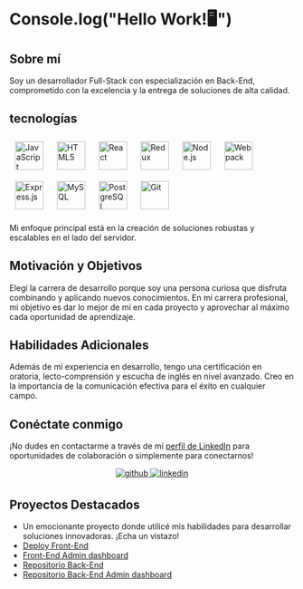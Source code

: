 # Console.log("Hello Work!🖥️")

## Sobre mí
Soy un desarrollador Full-Stack con especialización en Back-End, comprometido con la excelencia y la entrega de soluciones de alta calidad.

## tecnologías

<a href="https://www.javascript.com/" target="_blank"><img style="margin: 10px" src="https://profilinator.rishav.dev/skills-assets/javascript-original.svg" alt="JavaScript" height="50" /></a>
<a href="https://en.wikipedia.org/wiki/HTML5" target="_blank"><img style="margin: 10px" src="https://profilinator.rishav.dev/skills-assets/html5-original-wordmark.svg" alt="HTML5" height="50" /></a>
<a href="https://reactjs.org/" target="_blank"><img style="margin: 10px" src="https://profilinator.rishav.dev/skills-assets/react-original-wordmark.svg" alt="React" height="50" /></a>
<a href="https://redux.js.org/" target="_blank"><img style="margin: 10px" src="https://profilinator.rishav.dev/skills-assets/redux-original.svg" alt="Redux" height="50" /></a>
<a href="https://nodejs.org/" target="_blank"><img style="margin: 10px" src="https://profilinator.rishav.dev/skills-assets/nodejs-original-wordmark.svg" alt="Node.js" height="50" /></a>
<a href="https://webpack.js.org/" target="_blank"><img style="margin: 10px" src="https://profilinator.rishav.dev/skills-assets/webpack-original.svg" alt="Webpack" height="50" /></a>
<a href="https://expressjs.com/" target="_blank"><img style="margin: 10px" src="https://profilinator.rishav.dev/skills-assets/express-original-wordmark.svg" alt="Express.js" height="50" /></a>
<a href="https://www.mysql.com/" target="_blank"><img style="margin: 10px" src="https://profilinator.rishav.dev/skills-assets/mysql-original-wordmark.svg" alt="MySQL" height="50" /></a>
<a href="https://www.postgresql.org/" target="_blank"><img style="margin: 10px" src="https://profilinator.rishav.dev/skills-assets/postgresql-original-wordmark.svg" alt="PostgreSQL" height="50" /></a>
<a href="https://github.com/" target="_blank"><img style="margin: 10px" src="https://profilinator.rishav.dev/skills-assets/git-scm-icon.svg" alt="Git" height="50" /></a>  

Mi enfoque principal está en la creación de soluciones robustas y escalables en el lado del servidor.

## Motivación y Objetivos
Elegí la carrera de desarrollo porque soy una persona curiosa que disfruta combinando y aplicando nuevos conocimientos. En mi carrera profesional, mi objetivo es dar lo mejor de mí en cada proyecto y aprovechar al máximo cada oportunidad de aprendizaje.
<!---
## Experiencia
Mi experiencia se basa en proyectos académicos y prácticas relacionadas con el desarrollo web. Estoy ansioso por aplicar mis habilidades en entornos profesionales y seguir aprendiendo y creciendo como desarrollador.
--->
## Habilidades Adicionales
Además de mi experiencia en desarrollo, tengo una certificación en oratoria, lecto-comprensión y escucha de inglés en nivel avanzado. Creo en la importancia de la comunicación efectiva para el éxito en cualquier campo.

## Conéctate conmigo

¡No dudes en contactarme a través de mi [perfil de LinkedIn](linkedin.com/in/leandro-iván-rubio-26a516268) para oportunidades de colaboración o simplemente para conectarnos!
<div align="center">
<a href="https://github.com/LeandroPom" target="_blank">
<img src=https://img.shields.io/badge/github-%2324292e.svg?&style=for-the-badge&logo=github&logoColor=white alt=github style="margin-bottom: 5px;" />
</a>
<a href="linkedin.com/in/leandro-iván-rubio-26a516268" target="_blank">
<img src=https://img.shields.io/badge/linkedin-%231E77B5.svg?&style=for-the-badge&logo=linkedin&logoColor=white alt=linkedin style="margin-bottom: 5px;" />
</a>  
</div>  

## Proyectos Destacados
- Un emocionante proyecto donde utilicé mis habilidades para desarrollar soluciones innovadoras. ¡Echa un vistazo!
- [Deploy Front-End](https://pf-front-hoteler-a-y-turismo.vercel.app/)
- [Front-End Admin dashboard](https://pf-front-admin.vercel.app/)
- [Repositorio Back-End](https://github.com/LeandroPom/back-pf-hoteles.git)
- [Repositorio Back-End Admin dashboard](https://github.com/LeandroPom/pf-back-hostel-admin.git)
